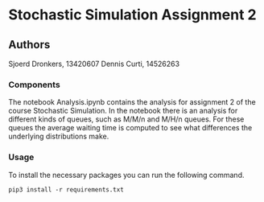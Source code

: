 # Stochastic Simulation Assignment 2

## Authors
Sjoerd Dronkers, 13420607
Dennis Curti, 14526263

### Components
The notebook Analysis.ipynb contains the analysis for assignment 2 of the course Stochastic Simulation. In the notebook there is an analysis for different kinds of queues, such as M/M/n and M/H/n queues. For these queues the average waiting time is computed to see what differences the underlying distributions make.

### Usage
To install the necessary packages you can run the following command.
```
pip3 install -r requirements.txt
```
